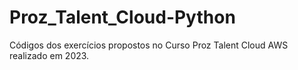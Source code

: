 # Proz_Talent_Cloud-Python

Códigos dos exercícios propostos no Curso Proz Talent Cloud AWS realizado em 2023.

